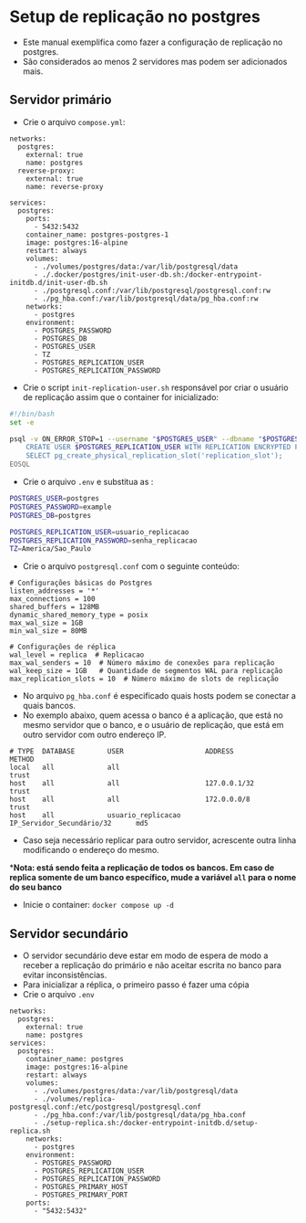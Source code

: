# Setup de replicação no postgres
- Este manual exemplifica como fazer a configuração de replicação no postgres.
- São considerados ao menos 2 servidores mas podem ser adicionados mais.



## Servidor primário
- Crie o arquivo `compose.yml`:

```
networks:
  postgres:
    external: true
    name: postgres
  reverse-proxy:
    external: true
    name: reverse-proxy
    
services:
  postgres:
    ports:
      - 5432:5432
    container_name: postgres-postgres-1
    image: postgres:16-alpine
    restart: always
    volumes:
      - ./volumes/postgres/data:/var/lib/postgresql/data
      - ./.docker/postgres/init-user-db.sh:/docker-entrypoint-initdb.d/init-user-db.sh
      - ./postgresql.conf:/var/lib/postgresql/postgresql.conf:rw
      - ./pg_hba.conf:/var/lib/postgresql/data/pg_hba.conf:rw
    networks:
      - postgres
    environment:
      - POSTGRES_PASSWORD
      - POSTGRES_DB
      - POSTGRES_USER
      - TZ
      - POSTGRES_REPLICATION_USER
      - POSTGRES_REPLICATION_PASSWORD

```

- Crie o script `init-replication-user.sh` responsável por criar o usuário de replicação assim que o container for inicializado:
```bash
#!/bin/bash
set -e

psql -v ON_ERROR_STOP=1 --username "$POSTGRES_USER" --dbname "$POSTGRES_DB" <<-EOSQL
    CREATE USER $POSTGRES_REPLICATION_USER WITH REPLICATION ENCRYPTED PASSWORD '$POSTGRES_REPLICATION_PASSWORD';
    SELECT pg_create_physical_replication_slot('replication_slot');
EOSQL
```


- Crie o arquivo `.env` e substitua as :
```bash
POSTGRES_USER=postgres
POSTGRES_PASSWORD=example
POSTGRES_DB=postgres

POSTGRES_REPLICATION_USER=usuario_replicacao
POSTGRES_REPLICATION_PASSWORD=senha_replicacao
TZ=America/Sao_Paulo

```

- Crie o arquivo `postgresql.conf` com o seguinte conteúdo:
```
# Configurações básicas do Postgres
listen_addresses = '*'
max_connections = 100
shared_buffers = 128MB
dynamic_shared_memory_type = posix
max_wal_size = 1GB
min_wal_size = 80MB

# Configurações de réplica
wal_level = replica  # Replicacao
max_wal_senders = 10  # Número máximo de conexões para replicação
wal_keep_size = 1GB   # Quantidade de segmentos WAL para replicação
max_replication_slots = 10  # Número máximo de slots de replicação

```

- No arquivo `pg_hba.conf` é especificado quais hosts podem se conectar a quais bancos.
- No exemplo abaixo, quem acessa o banco é a aplicação, que está no mesmo servidor que o banco, e o usuário de replicação, que está em outro servidor com outro endereço IP.

```
# TYPE  DATABASE        USER                    ADDRESS                        METHOD
local   all             all                                                    trust
host    all             all                     127.0.0.1/32                   trust
host 	all		        all		                172.0.0.0/8		               trust
host    all             usuario_replicacao      IP_Servidor_Secundário/32      md5
```

- Caso seja necessário replicar para outro servidor, acrescente outra linha modificando o endereço do mesmo.

***Nota: está sendo feita a replicação de todos os bancos. Em caso de replica somente de um banco específico, mude a variável `all` para o nome do seu banco**

- Inicie o container: `docker compose up -d`

## Servidor secundário
- O servidor secundário deve estar em modo de espera de modo a receber a replicação do primário e não aceitar escrita no banco para evitar inconsistências.
- Para inicializar a réplica, o primeiro passo é fazer uma cópia 
- Crie o arquivo `.env`

```
networks:
  postgres:
    external: true
    name: postgres
services:
  postgres:
    container_name: postgres
    image: postgres:16-alpine
    restart: always
    volumes:
      - ./volumes/postgres/data:/var/lib/postgresql/data
      - ./volumes/replica-postgresql.conf:/etc/postgresql/postgresql.conf
      - ./pg_hba.conf:/var/lib/postgresql/data/pg_hba.conf 
      - ./setup-replica.sh:/docker-entrypoint-initdb.d/setup-replica.sh
    networks:
      - postgres
    environment:
      - POSTGRES_PASSWORD
      - POSTGRES_REPLICATION_USER
      - POSTGRES_REPLICATION_PASSWORD
      - POSTGRES_PRIMARY_HOST
      - POSTGRES_PRIMARY_PORT
    ports:
      - "5432:5432"

```